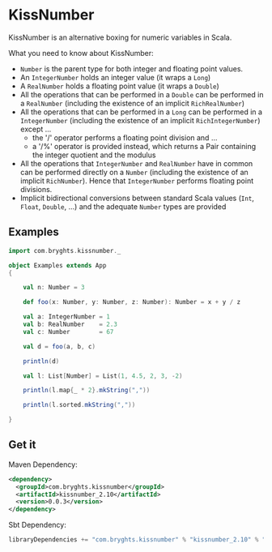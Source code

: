 KissNumber
==========

KissNumber is an alternative boxing for numeric variables in Scala.

What you need to know about KissNumber:

- `Number` is the parent type for both integer and floating point values.
- An `IntegerNumber` holds an integer value (it wraps a `Long`)
- A `RealNumber` holds a floating point value (it wraps a `Double`)
- All the operations that can be performed in a `Double` can be performed in a `RealNumber` (including the existence of an implicit `RichRealNumber`)
- All the operations that can be performed in a `Long` can be performed in a `IntegerNumber` (including the existence of an implicit `RichIntegerNumber`) except ...
    - the '/' operator performs a floating point division and ...
    - a '/%' operator is provided instead, which returns a Pair containing the integer quotient and the modulus
- All the operations that `IntegerNumber` and `RealNumber` have in common can be performed directly on a `Number` (including the existence of an implicit `RichNumber`). Hence that `IntegerNumber` performs floating point divisions.
- Implicit bidirectional conversions between standard Scala values (`Int`, `Float`, `Double`, ...) and the adequate `Number` types are provided


## Examples

```scala
import com.bryghts.kissnumber._

object Examples extends App
{

    val n: Number = 3

    def foo(x: Number, y: Number, z: Number): Number = x + y / z

    val a: IntegerNumber = 1
    val b: RealNumber    = 2.3
    val c: Number        = 67

    val d = foo(a, b, c)

    println(d)

    val l: List[Number] = List(1, 4.5, 2, 3, -2)

    println(l.map{_ * 2}.mkString(","))

    println(l.sorted.mkString(","))

}
```

## Get it

Maven Dependency:

```xml
<dependency>
  <groupId>com.bryghts.kissnumber</groupId>
  <artifactId>kissnumber_2.10</artifactId>
  <version>0.0.3</version>
</dependency>
```

Sbt Dependency:

```scala
libraryDependencies += "com.bryghts.kissnumber" % "kissnumber_2.10" % "0.0.3"
```
